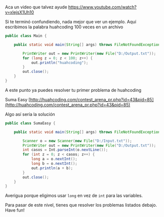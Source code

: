 Aca un video que talvez ayude
https://www.youtube.com/watch?v=xIejsX1Uh10

Si te terminó confundiendo, nada mejor que ver un ejemplo. 
Aquí escribimos la palabra huahcoding 100 veces en un archivo

```java
public class Main {

    public static void main(String[] args) throws FileNotFoundException {

        PrintWriter out = new PrintWriter(new File("D:/Output.txt"));
        for (long z = 0; z < 100; z++) {
            out.println("huahcoding");
        }
        out.close();
    }
}
```

A este punto ya puedes resolver tu primer problema de huahcoding

Suma Easy [http://huahcoding.com/contest_arena_pr.php?id=43&pid=85](http://huahcoding.com/contest_arena_pr.php?id=43&pid=85)

Algo así sería la solución

```java
public class SumaEasy {

    public static void main(String[] args) throws FileNotFoundException {

        Scanner o = new Scanner(new File("D:/Input.txt"));
        PrintWriter out = new PrintWriter(new File("D:/Output.txt"));
        int casos = Int.parseInt(o.nextLine());
        for (int z = 0; z < casos; z++) {
            long a = o.nextInt();
            long b = o.nextInt();
            out.println(a + b);
        }
        out.close();
    }
}
```
Averigua porque eligimos usar `long` en vez de `int` para las variables.

Para pasar de este nivel, tienes que resolver los problemas listados debajo. Have fun!

